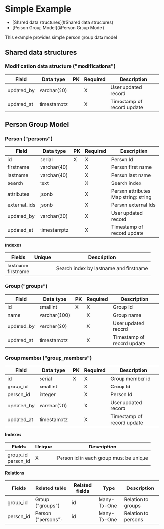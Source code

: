 #  Simple Example

* [Shared data structures](#Shared data structures)
* [Person Group Model](#Person Group Model)


This example provides simple person group data model

## Shared data structures

### Modification data structure ("modifications")

| Field  | Data type | PK | Required | Description |
| ------- | ------- | ------- | ------- | ------- |
| updated_by | varchar(20) |  | X | User updated record |
| updated_at | timestamptz |  | X | Timestamp of record update |

## Person Group Model

### Person ("persons")

| Field  | Data type | PK | Required | Description |
| ------- | ------- | ------- | ------- | ------- |
| id | serial | X | X | Person Id |
| firstname | varchar(40) |  | X | Person first name |
| lastname | varchar(40) |  | X | Person last name |
| search | text |  | X | Search index |
| attributes | jsonb |  | X | Person attributes<br>Map string: string |
| external_ids | jsonb |  | X | Person external Ids |
| updated_by | varchar(20) |  | X | User updated record |
| updated_at | timestamptz |  | X | Timestamp of record update |


**Indexes**

| Fields | Unique | Description|
| ------- | ------- | ------- |
| lastname<br>firstname |  | Search index by lastname and firstname |

### Group ("groups")

| Field  | Data type | PK | Required | Description |
| ------- | ------- | ------- | ------- | ------- |
| id | smallint | X | X | Group Id |
| name | varchar(100) |  | X | Group name |
| updated_by | varchar(20) |  | X | User updated record |
| updated_at | timestamptz |  | X | Timestamp of record update |

### Group member ("group_members")

| Field  | Data type | PK | Required | Description |
| ------- | ------- | ------- | ------- | ------- |
| id | serial | X | X | Group member id |
| group_id | smallint |  | X | Group Id |
| person_id | integer |  | X | Person Id |
| updated_by | varchar(20) |  | X | User updated record |
| updated_at | timestamptz |  | X | Timestamp of record update |


**Indexes**

| Fields | Unique | Description|
| ------- | ------- | ------- |
| group_id<br>person_id | X | Person id in each group must be unique |


**Relations**

| Fields  | Related table | Related fields | Type | Description|
| ------- | ------- | ------- | ------- | ------- |
| group_id | Group ("groups") | id | Many-To-One | Relation to groups |
| person_id | Person ("persons") | id | Many-To-One | Relation to persons |

